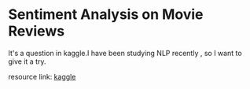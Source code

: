 Sentiment Analysis on Movie Reviews
========
It's a question in kaggle.I have been studying NLP recently , so I want to give it a try.

resource link: [kaggle](https://www.kaggle.com/c/sentiment-analysis-on-movie-reviews)